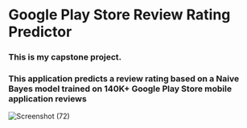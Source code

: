# Google Play Store Review Rating Predictor
### This is my capstone project.
### This application predicts a review rating based on a Naive Bayes model trained on 140K+ Google Play Store mobile application reviews
![Screenshot (72)](https://user-images.githubusercontent.com/59985472/129386114-24671d39-600d-4932-a1bf-957357547466.png)
